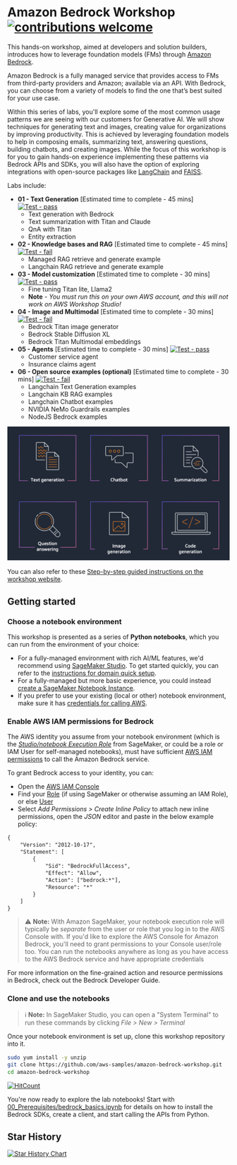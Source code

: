 # Amazon Bedrock Workshop [![contributions welcome](https://img.shields.io/badge/contributions-welcome-brightgreen.svg?style=flat)](https://github.com/dwyl/esta/issues)

This hands-on workshop, aimed at developers and solution builders, introduces how to leverage foundation models (FMs) through [Amazon Bedrock](https://aws.amazon.com/bedrock/).

Amazon Bedrock is a fully managed service that provides access to FMs from third-party providers and Amazon; available via an API. With Bedrock, you can choose from a variety of models to find the one that’s best suited for your use case.

Within this series of labs, you'll explore some of the most common usage patterns we are seeing with our customers for Generative AI. We will show techniques for generating text and images, creating value for organizations by improving productivity. This is achieved by leveraging foundation models to help in composing emails, summarizing text, answering questions, building chatbots, and creating images. While the focus of this workshop is for you to gain hands-on experience implementing these patterns via Bedrock APIs and SDKs, you will also have the option of exploring integrations with open-source packages like [LangChain](https://python.langchain.com/docs/get_started/introduction) and [FAISS](https://faiss.ai/index.html).

Labs include:

- **01 - Text Generation** \[Estimated time to complete - 45 mins\] [![Test - pass](https://img.shields.io/badge/Test-pass-2ea44f)](https://)
    - Text generation with Bedrock
    - Text summarization with Titan and Claude
    - QnA with Titan
    - Entity extraction
- **02 - Knowledge bases and RAG** \[Estimated time to complete - 45 mins\] [![Test - fail](https://img.shields.io/badge/Test-fail-red)](https://)
    - Managed RAG retrieve and generate example
    - Langchain RAG retrieve and generate example
- **03 - Model customization** \[Estimated time to complete - 30 mins\] [![Test - pass](https://img.shields.io/badge/Test-pass-2ea44f)](https://)
    - Fine tuning Titan lite, Llama2
    - **Note** - _You must run this on your own AWS account, and this will not work on AWS Workshop Studio!_
- **04 - Image and Multimodal** \[Estimated time to complete - 30 mins\] [![Test - fail](https://img.shields.io/badge/Test-fail-red)](https://)
    - Bedrock Titan image generator
    - Bedrock Stable Diffusion XL
    - Bedrock Titan Multimodal embeddings
- **05 - Agents** \[Estimated time to complete - 30 mins\] [![Test - pass](https://img.shields.io/badge/Test-pass-2ea44f)](https://)
    - Customer service agent
    - Insurance claims agent
- **06 - Open source examples (optional)** \[Estimated time to complete - 30 mins\] [![Test - fail](https://img.shields.io/badge/Test-fail-red)](https://)
    - Langchain Text Generation examples
    - Langchain KB RAG examples
    - Langchain Chatbot examples
    - NVIDIA NeMo Guardrails examples
    - NodeJS Bedrock examples

<div align="center">

![imgs/11-overview](imgs/11-overview.png "Overview of the different labs in the workshop")

</div>

You can also refer to these [Step-by-step guided instructions on the workshop website](https://catalog.us-east-1.prod.workshops.aws/workshops/a4bdb007-5600-4368-81c5-ff5b4154f518/en-US).


## Getting started

### Choose a notebook environment

This workshop is presented as a series of **Python notebooks**, which you can run from the environment of your choice:

- For a fully-managed environment with rich AI/ML features, we'd recommend using [SageMaker Studio](https://aws.amazon.com/sagemaker/studio/). To get started quickly, you can refer to the [instructions for domain quick setup](https://docs.aws.amazon.com/sagemaker/latest/dg/onboard-quick-start.html).
- For a fully-managed but more basic experience, you could instead [create a SageMaker Notebook Instance](https://docs.aws.amazon.com/sagemaker/latest/dg/howitworks-create-ws.html).
- If you prefer to use your existing (local or other) notebook environment, make sure it has [credentials for calling AWS](https://docs.aws.amazon.com/cli/latest/userguide/cli-chap-configure.html).


### Enable AWS IAM permissions for Bedrock

The AWS identity you assume from your notebook environment (which is the [*Studio/notebook Execution Role*](https://docs.aws.amazon.com/sagemaker/latest/dg/sagemaker-roles.html) from SageMaker, or could be a role or IAM User for self-managed notebooks), must have sufficient [AWS IAM permissions](https://docs.aws.amazon.com/IAM/latest/UserGuide/access_policies.html) to call the Amazon Bedrock service.

To grant Bedrock access to your identity, you can:

- Open the [AWS IAM Console](https://us-east-1.console.aws.amazon.com/iam/home?#)
- Find your [Role](https://us-east-1.console.aws.amazon.com/iamv2/home?#/roles) (if using SageMaker or otherwise assuming an IAM Role), or else [User](https://us-east-1.console.aws.amazon.com/iamv2/home?#/users)
- Select *Add Permissions > Create Inline Policy* to attach new inline permissions, open the *JSON* editor and paste in the below example policy:

```
{
    "Version": "2012-10-17",
    "Statement": [
        {
            "Sid": "BedrockFullAccess",
            "Effect": "Allow",
            "Action": ["bedrock:*"],
            "Resource": "*"
        }
    ]
}
```

> ⚠️ **Note:** With Amazon SageMaker, your notebook execution role will typically be *separate* from the user or role that you log in to the AWS Console with. If you'd like to explore the AWS Console for Amazon Bedrock, you'll need to grant permissions to your Console user/role too. You can run the notebooks anywhere as long as you have access to the AWS Bedrock service and have appropriate credentials

For more information on the fine-grained action and resource permissions in Bedrock, check out the Bedrock Developer Guide.


### Clone and use the notebooks

> ℹ️ **Note:** In SageMaker Studio, you can open a "System Terminal" to run these commands by clicking *File > New > Terminal*

Once your notebook environment is set up, clone this workshop repository into it.

```sh
sudo yum install -y unzip
git clone https://github.com/aws-samples/amazon-bedrock-workshop.git
cd amazon-bedrock-workshop
```

[![HitCount](https://hits.dwyl.com/aws-samples/amazon-bedrock-workshop.svg?style=flat-square&show=unique)](http://hits.dwyl.com/aws-samples/amazon-bedrock-workshop)


You're now ready to explore the lab notebooks! Start with [00_Prerequisites/bedrock_basics.ipynb](00_Prerequisites/bedrock_basics.ipynb) for details on how to install the Bedrock SDKs, create a client, and start calling the APIs from Python.

## Star History

[![Star History Chart](https://api.star-history.com/svg?repos=aws-samples/amazon-bedrock-workshop&type=Date)](https://star-history.com/#aws-samples/amazon-bedrock-workshop&Date)
